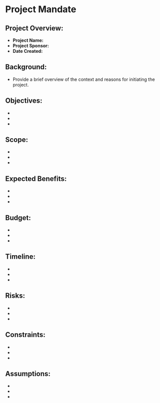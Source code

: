 # Project Mandate

## Project Overview:
- **Project Name:**
- **Project Sponsor:**
- **Date Created:**

## Background:
- Provide a brief overview of the context and reasons for initiating the project.

## Objectives:
- 
- 
- 

## Scope:
- 
- 
- 

## Expected Benefits:
- 
- 
- 

## Budget:
- 
- 
- 

## Timeline:
- 
- 
- 

## Risks:
- 
- 
- 

## Constraints:
- 
- 
- 

## Assumptions:
- 
- 
- 
